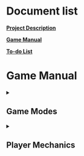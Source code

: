 # Document list

[**Project Description**](README.md#bounce-climber-project-description)

[**Game Manual**](GAMEMANUAL.md#game-manual)

[**To-do List**](TODOLIST.md#to-do-list)


# Game Manual

<details>
<summary><h2>Game Modes</h2></summary>

### No Breaks

-   #### Explanation
    - In this gamemode you aim to climb upwards while staying in the camera view. Camera keeps accelerating up faster. If you fall behind of the camera/out of view you will lose life/die.

-   #### Still images

    - <details><summary>No Breaks gamemode</summary><img src="No_Breaks.png" alt="No Breaks gamemode"></details>

## Objects

### Player

#### Ball

##### Still images
<details>
<summary><h6>Ball has a trail and creates dust or wind on contact with a platform</h6></summary>

![Screenshot](Ball_Animations.png "Ball Animations")
</details>

### Platforms

##### Still images

<details>
<summary><h6>Animation for default platform break</h6></summary>

![Screenshot](Platform_Breaking.png "Platform Breaking")
</details>

#### Ice Platform

##### Still images

<details>
<summary><h6>Ice Platform</h6></summary>

![Screenshot](Ice_platform_and_break.png "Ice Platform")
</details>

##### Animations

<details>
<summary><h6>Ice Platform break animation</h6></summary>

![GIF](https://j.gifs.com/79z1VG.gif "Ice Platform Breaking")
</details>


#### Grass Platform

##### Still images

<details>
<summary><h6>Grass Platform</h6></summary>

![Screenshot](Grass_Platform.png "Grass Platform")
</details>

##### Animations

No GIF.

</details>


<details>
<summary><h2>Player Mechanics</h2></summary>

### Behavior

#### Bouncing

By default player will be always bouncing with a set velocity, to change bounce height player is given vertical movement, but instead of bounce velocity it introduces gravity changes. This way player can levitate a bit or fall down faster.

### Controls

### Abilities

#### Dash ability

Player can dash to a direction by double-tapping left or right (or alternatively tapping shift + directional key). It will reset falling speed on use, and will dash a set distance to left and right and reset horizontal movement at the end of dash. By reset I mean setting it to zero (or maybe some other value in the future).

#### Dive ability

Player is able to dive with great speed downwards to hit into a platform faster than just plainly falling. It is activated by pressing Down-key

#### Charge Jump ability

Player is able to reach greater heights using Charge Jump. It's used by holding down Down-key whlist you are ontop of a surface. It will pause [**Bouncing**](#bouncing) during, and the longer you hold the higher you can jump.

</details>